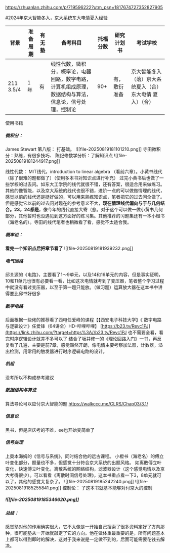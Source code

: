 
https://zhuanlan.zhihu.com/p/719596222?utm_psn=1817674727352827905


#2024年京大智能冬入，京大系统东大电情夏入经验

| 背景        | 准备周期 | 有无塾 | 备考科目                                                | 托福分数 | 研究计划书  | 考试学校                          |
| --------- | ---- | --- | --------------------------------------------------- | ---- | ------ | ----------------------------- |
| 211 3.5/4 | 1年   | 有   | 线性代数，微积分，概率论，电器回路，数字电路，计算机组成原理，数据结构与算法，信息论，信号处理，控制论 | 90+  | 有，敷衍准备 | 京大智能冬入（落）京大系统夏入（合）东大电情 夏入）（合） |
使用书籍
##### 微积分：
James Stewart 第八版： 打基础。 
![[file-20250819181101210.png]]
寺田微积分：熟练，有很多技巧、
陈纪修数学分析：了解知识点 
![[file-20250819181244917.png]]

线性代数： MIT线代，introduction to linear algebra （看前六章）。小黄书线代（除了很难的题都做了）（使用多本书对知识点进行补充）
过完小黄书后也做了一些学校的过去问。如东大工学院的线代就很不错，还有答案，很适合用来做练习。其他的像智能，以及京大系统的线代也很不错，进阶一点的可以做做情理的线代，感觉以前的线代还是挺好做的，可以用来熟练知识点，笔者把它的过去问全做了。但是感觉它以前的过去问对现在的参考意义不大，**现在情理线代偏向与于与几何结合。23，24都是**，像今年的线代直接大寄（悲。对于这个可以做一做小黄书几何部分，其他暂时也没遇见到这方面好的练习集。其他推荐的习题集还有一本小橙书（海老名的）。寺田的线代笔者也稍微看了看，感觉不太适合我。

##### 概率论：
**看完一个知识点后把章节看了**
![[file-20250819181939232.png]]
##### 电气回路
邱关源的《电路》，主要看了1～9单元，以及14和16单元的内容，但是事实证明，10和11单元也很有必要看一看，比如这次电情就考到了变压器，笔者整个学习过程中就没有看过变压器，以至于第一题只能放。（做习题）运算放大器在这本书中讲得要比邱书好很多
##### 数字电路
后面根据一些佬的推荐看了西电任爱峰的课程【【西安电子科技大学】《 数字电路与逻辑设计》任爱锋（64讲全）HD-哔哩哔哩】 [https://b23.tv/Revc1PJ](https://link.zhihu.com/?target=https%3A//b23.tv/Revc1PJ
也不需要全看，看完时序逻辑设计就差不多可以了
结合了坂井修一的《理论回路入门》一书，再反复看了几遍，主要是前7章，感觉豁然开朗，像电情主要考察加法器，计数器，溢出检测，用常用的触发器进行时序逻辑电路的设计。
##### 机组
没考所以不构成参考建议

##### 数据结构与算法
算法导论可以应付京大智能的题
https://walkccc.me/CLRS/Chap03/3.1/

##### 信息论
黑书，但是店庆考的不难，ee也开始变简单了
##### 信号处理
上奥本海姆的《信号与系统》，同时结合他的远古课程。
小橙书（海老名）的傅立叶变化部分，题量也不多，但感觉十分符合京大系统的出题风格。
如离散傅立叶变化，快速傅立叶变化，离散系统的网络结构，滤波器设计（这个感觉电情以及京大考得很少）。可以看看《离散时间信号处理》，这本书重点看一下3，8单元就可以了，其他的感觉太复杂了。
![[file-20250819185242240.png]]
![[file-20250819185255841.png]]
控制论： 
了这本书就基本能够对付京大的控制
##### ![[file-20250819185346620.png]]


##### 总结：
感觉塾对他的作用确实很大，它不太像是一开始自己搜索了很多资料定好了方向那种，很可能塾从一开始就敲定了它的方向。他在做体重最重要的是，所有问题基本上都可以得到即时的解决，这对于我来说是一定做不到的，后面可能需要花钱去解决。